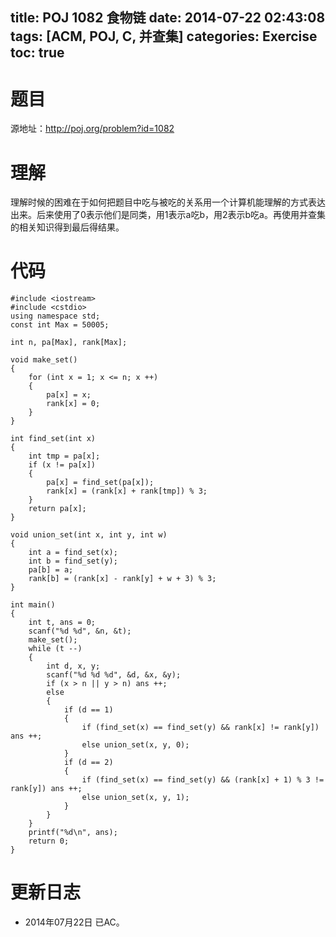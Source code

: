 ﻿title: POJ 1082 食物链
date: 2014-07-22 02:43:08
tags: [ACM, POJ, C, 并查集]
categories: Exercise
toc: true
---
# 题目
源地址：http://poj.org/problem?id=1082

# 理解
理解时候的困难在于如何把题目中吃与被吃的关系用一个计算机能理解的方式表达出来。后来使用了0表示他们是同类，用1表示a吃b，用2表示b吃a。再使用并查集的相关知识得到最后得结果。

<!-- more -->

# 代码
```
#include <iostream>
#include <cstdio>
using namespace std;
const int Max = 50005;

int n, pa[Max], rank[Max];

void make_set()
{
    for (int x = 1; x <= n; x ++)
    {
        pa[x] = x;
        rank[x] = 0;
    }
}

int find_set(int x)
{
    int tmp = pa[x];
    if (x != pa[x])
    {
        pa[x] = find_set(pa[x]);
        rank[x] = (rank[x] + rank[tmp]) % 3;
    }
    return pa[x];
}

void union_set(int x, int y, int w)
{
    int a = find_set(x);
    int b = find_set(y);
    pa[b] = a;
    rank[b] = (rank[x] - rank[y] + w + 3) % 3;
}

int main()
{
    int t, ans = 0;
    scanf("%d %d", &n, &t);
    make_set();
    while (t --)
    {
        int d, x, y;
        scanf("%d %d %d", &d, &x, &y);
        if (x > n || y > n) ans ++;
        else
        {
            if (d == 1)
            {
                if (find_set(x) == find_set(y) && rank[x] != rank[y]) ans ++;
                else union_set(x, y, 0);
            }
            if (d == 2)
            {
                if (find_set(x) == find_set(y) && (rank[x] + 1) % 3 != rank[y]) ans ++;
                else union_set(x, y, 1);
            }
        }
    }
    printf("%d\n", ans);
    return 0;
}
```

# 更新日志
- 2014年07月22日 已AC。